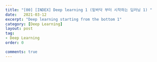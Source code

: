```yaml
---
title: "[00] [INDEX] Deep learning 1 (밑바닥 부터 시작하는 딥러닝 1) "
date:   2021-03-12
excerpt: "Deep learning starting from the bottom 1"
category: [Deep Learning]
layout: post
tag:
- Deep Learning
order: 0

comments: true
---
```


